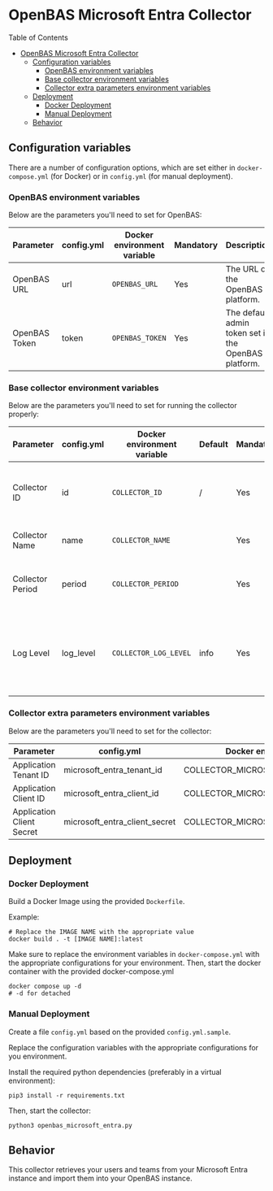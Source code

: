 # OpenBAS Microsoft Entra Collector

Table of Contents

- [OpenBAS Microsoft Entra Collector](#openbas-microsoft-entra-collector)
    - [Configuration variables](#configuration-variables)
        - [OpenBAS environment variables](#openbas-environment-variables)
        - [Base collector environment variables](#base-collector-environment-variables)
        - [Collector extra parameters environment variables](#collector-extra-parameters-environment-variables)
    - [Deployment](#deployment)
        - [Docker Deployment](#docker-deployment)
        - [Manual Deployment](#manual-deployment)
    - [Behavior](#behavior)

## Configuration variables

There are a number of configuration options, which are set either in `docker-compose.yml` (for Docker) or
in `config.yml` (for manual deployment).

### OpenBAS environment variables

Below are the parameters you'll need to set for OpenBAS:

| Parameter     | config.yml | Docker environment variable | Mandatory | Description                                          |
|---------------|------------|-----------------------------|-----------|------------------------------------------------------|
| OpenBAS URL   | url        | `OPENBAS_URL`               | Yes       | The URL of the OpenBAS platform.                     |
| OpenBAS Token | token      | `OPENBAS_TOKEN`             | Yes       | The default admin token set in the OpenBAS platform. |

### Base collector environment variables

Below are the parameters you'll need to set for running the collector properly:

| Parameter        | config.yml | Docker environment variable | Default | Mandatory | Description                                                                            |
|------------------|------------|-----------------------------|---------|-----------|----------------------------------------------------------------------------------------|
| Collector ID     | id         | `COLLECTOR_ID`              | /       | Yes       | A unique `UUIDv4` identifier for this collector instance.                              |
| Collector Name   | name       | `COLLECTOR_NAME`            |         | Yes       | Name of the collector.                                                                 |
| Collector Period | period     | `COLLECTOR_PERIOD`          |         | Yes       | The time interval at which your collector will run.                                    |
| Log Level        | log_level  | `COLLECTOR_LOG_LEVEL`       | info    | Yes       | Determines the verbosity of the logs. Options are `debug`, `info`, `warn`, or `error`. |

### Collector extra parameters environment variables

Below are the parameters you'll need to set for the collector:

| Parameter                 | config.yml                    | Docker environment variable             | Default | Mandatory | Description |
|---------------------------|-------------------------------|-----------------------------------------|---------|-----------|-------------|
| Application Tenant ID     | microsoft_entra_tenant_id     | COLLECTOR_MICROSOFT_ENTRA_TENANT_ID     |         | Yes       |             |
| Application Client ID     | microsoft_entra_client_id     | COLLECTOR_MICROSOFT_ENTRA_CLIENT_ID     |         | Yes       |             |
| Application Client Secret | microsoft_entra_client_secret | COLLECTOR_MICROSOFT_ENTRA_CLIENT_SECRET |         | Yes       |             |

## Deployment

### Docker Deployment

Build a Docker Image using the provided `Dockerfile`.

Example:

```shell
# Replace the IMAGE NAME with the appropriate value
docker build . -t [IMAGE NAME]:latest
```

Make sure to replace the environment variables in `docker-compose.yml` with the appropriate configurations for your
environment. Then, start the docker container with the provided docker-compose.yml

```shell
docker compose up -d
# -d for detached
```

### Manual Deployment

Create a file `config.yml` based on the provided `config.yml.sample`.

Replace the configuration variables with the appropriate configurations for
you environment.

Install the required python dependencies (preferably in a virtual environment):

```shell
pip3 install -r requirements.txt
```

Then, start the collector:

```shell
python3 openbas_microsoft_entra.py
```

## Behavior

This collector retrieves your users and teams from your Microsoft Entra instance and import them into your OpenBAS
instance.
